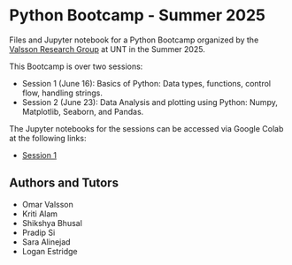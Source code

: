# Python Bootcamp - Summer 2025

Files and Jupyter notebook for a Python Bootcamp organized by the [Valsson Research Group](https://www.valsson.info) at UNT in the Summer 2025. 

This Bootcamp is over two sessions: 
- Session 1 (June 16): Basics of Python: Data types, functions, control flow, handling strings.
- Session 2 (June 23): Data Analysis and plotting using Python: Numpy, Matplotlib, Seaborn, and Pandas.

The Jupyter notebooks for the sessions can be accessed via Google Colab at the following links:
- [Session 1](https://colab.research.google.com/github/valsson-group/python-bootcamp/blob/main/Summer-2025/Session_1.ipynb)

## Authors and Tutors 
- Omar Valsson
- Kriti Alam
- Shikshya Bhusal
- Pradip Si
- Sara Alinejad
- Logan Estridge
